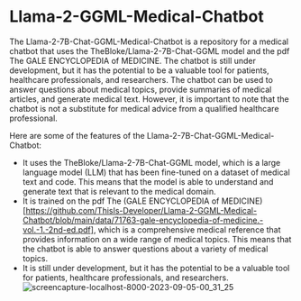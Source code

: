 # Llama-2-GGML-Medical-Chatbot
The Llama-2-7B-Chat-GGML-Medical-Chatbot is a repository for a medical chatbot that uses the TheBloke/Llama-2-7B-Chat-GGML model and the pdf The GALE ENCYCLOPEDIA of MEDICINE. The chatbot is still under development, but it has the potential to be a valuable tool for patients, healthcare professionals, and researchers. The chatbot can be used to answer questions about medical topics, provide summaries of medical articles, and generate medical text. However, it is important to note that the chatbot is not a substitute for medical advice from a qualified healthcare professional.

Here are some of the features of the Llama-2-7B-Chat-GGML-Medical-Chatbot:

 - It uses the TheBloke/Llama-2-7B-Chat-GGML model, which is a large language model (LLM) that has been fine-tuned on a dataset of medical text and code. This means that the model is able to understand and generate text that is relevant to the medical domain.
 - It is trained on the pdf The (GALE ENCYCLOPEDIA of MEDICINE)[https://github.com/ThisIs-Developer/Llama-2-GGML-Medical-Chatbot/blob/main/data/71763-gale-encyclopedia-of-medicine.-vol.-1.-2nd-ed.pdf], which is a comprehensive medical reference that provides information on a wide range of medical topics. This means that the chatbot is able to answer questions about a variety of medical topics.
 - It is still under development, but it has the potential to be a valuable tool for patients, healthcare professionals, and researchers.
![screencapture-localhost-8000-2023-09-05-00_31_25](https://github.com/ThisIs-Developer/Llama-2-GGML-Medical-Chatbot/assets/109382325/33c21fa1-3c59-4a80-b5e9-11aa3d911f32)


